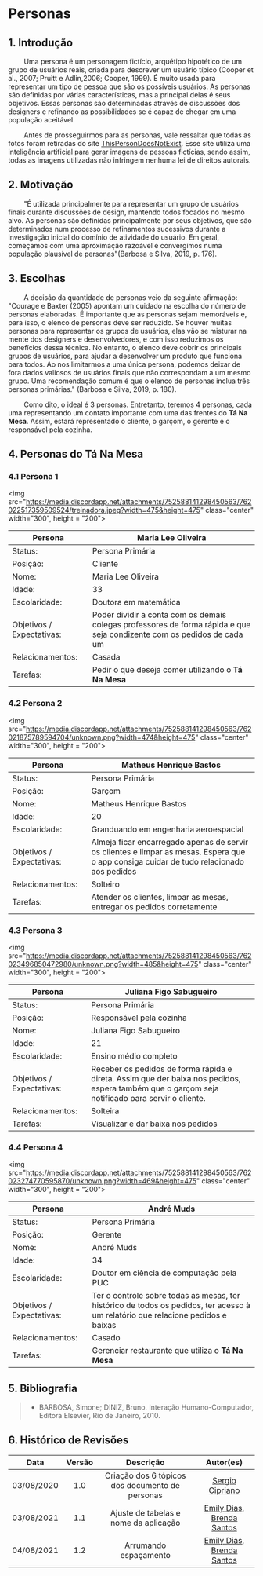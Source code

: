 # Personas

## 1. Introdução

&emsp;&emsp; Uma persona é um personagem fictício, arquétipo hipotético de um grupo de usuários reais,
criada para descrever um usuário típico (Cooper et al., 2007; Pruitt e Adlin,2006; Cooper, 1999). É
muito usada para representar um tipo de pessoa que são os possíveis usuários. As personas são definidas
por várias características, mas a principal delas é seus objetivos. Essas personas são determinadas
através de discussões dos designers e refinando as possibilidades se é capaz de chegar em uma população
aceitável.

&emsp;&emsp; Antes de prosseguirmos para as personas, vale ressaltar que todas as fotos foram retiradas do site
<a href="https://thispersondoesnotexist.com/">ThisPersonDoesNotExist</a>. Esse site utiliza uma inteligência
artificial para gerar imagens de pessoas fictícias, sendo assim, todas as imagens utilizadas não infringem
nenhuma lei de direitos autorais.

## 2. Motivação

&emsp;&emsp; "É utilizada principalmente para representar um grupo de usuários finais durante discussões
de design, mantendo todos focados no mesmo alvo. As personas são definidas principalmente por seus
objetivos, que são determinados num processo de refinamentos sucessivos durante a investigação inicial
do domínio de atividade do usuário. Em geral, começamos com uma aproximação razoável e convergimos numa
população plausível de personas"(Barbosa e Silva, 2019, p. 176).

## 3. Escolhas

&emsp;&emsp; A decisão da quantidade de personas veio da seguinte afirmação: "Courage e Baxter (2005) apontam
um cuidado na escolha do número de personas elaboradas. É importante que as personas sejam memoráveis e, para
isso, o elenco de personas deve ser reduzido. Se houver muitas personas para representar os grupos de usuários,
elas vão se misturar na mente dos designers e desenvolvedores, e com isso reduzimos os benefícios dessa técnica.
No entanto, o elenco deve cobrir os principais grupos de usuários, para ajudar a desenvolver um produto que
funciona para todos. Ao nos limitarmos a uma única persona, podemos deixar de fora dados valiosos de usuários
finais que não correspondam a um mesmo grupo. Uma recomendação comum é que o elenco de personas inclua três
personas primárias." (Barbosa e Silva, 2019, p. 180).

&emsp;&emsp; Como dito, o ideal é 3 personas. Entretanto, teremos 4 personas, cada uma representando um contato
importante com uma das frentes do **Tá Na Mesa**. Assim, estará representado o cliente, o garçom, o gerente e o
responsável pela cozinha.

## 4. Personas do **Tá Na Mesa**

### 4.1 Persona 1

<img src="https://media.discordapp.net/attachments/752588141298450563/762022517359509524/treinadora.jpeg?width=475&height=475" class="center" width="300", height = "200">

| Persona                   | Maria Lee Oliveira                                                                                                      |
| ------------------------- | ----------------------------------------------------------------------------------------------------------------------- |
| Status:                   | Persona Primária                                                                                                        |
| Posição:                  | Cliente                                                                                                                 |
| Nome:                     | Maria Lee Oliveira                                                                                                      |
| Idade:                    | 33                                                                                                                      |
| Escolaridade:             | Doutora em matemática                                                                                                   |
| Objetivos / Expectativas: | Poder dividir a conta com os demais colegas professores de forma rápida e que seja condizente com os pedidos de cada um |
| Relacionamentos:          | Casada                                                                                                                  |
| Tarefas:                  | Pedir o que deseja comer utilizando o **Tá Na Mesa**                                                                    |

### 4.2 Persona 2

<img src="https://media.discordapp.net/attachments/752588141298450563/762021875789594704/unknown.png?width=474&height=475" class="center" width="300", height = "200">

| Persona                   | Matheus Henrique Bastos                                                                                                                  |
| ------------------------- | ---------------------------------------------------------------------------------------------------------------------------------------- |
| Status:                   | Persona Primária                                                                                                                         |
| Posição:                  | Garçom                                                                                                                                   |
| Nome:                     | Matheus Henrique Bastos                                                                                                                  |
| Idade:                    | 20                                                                                                                                       |
| Escolaridade:             | Granduando em engenharia aeroespacial                                                                                                    |
| Objetivos / Expectativas: | Almeja ficar encarregado apenas de servir os clientes e limpar as mesas. Espera que o app consiga cuidar de tudo relacionado aos pedidos |
| Relacionamentos:          | Solteiro                                                                                                                                 |
| Tarefas:                  | Atender os clientes, limpar as mesas, entregar os pedidos corretamente                                                                   |

### 4.3 Persona 3

<img src="https://media.discordapp.net/attachments/752588141298450563/762023496850472980/unknown.png?width=485&height=475" class="center" width="300", height = "200">

| Persona                   | Juliana Figo Sabugueiro                                                                                                                         |
| ------------------------- | ----------------------------------------------------------------------------------------------------------------------------------------------- |
| Status:                   | Persona Primária                                                                                                                                |
| Posição:                  | Responsável pela cozinha                                                                                                                        |
| Nome:                     | Juliana Figo Sabugueiro                                                                                                                         |
| Idade:                    | 21                                                                                                                                              |
| Escolaridade:             | Ensino médio completo                                                                                                                           |
| Objetivos / Expectativas: | Receber os pedidos de forma rápida e direta. Assim que der baixa nos pedidos, espera também que o garçom seja notificado para servir o cliente. |
| Relacionamentos:          | Solteira                                                                                                                                        |
| Tarefas:                  | Visualizar e dar baixa nos pedidos                                                                                                              |

### 4.4 Persona 4

<img src="https://media.discordapp.net/attachments/752588141298450563/762023274770595870/unknown.png?width=469&height=475" class="center" width="300", height = "200">

| Persona                   | André Muds                                                                                                                       |
| ------------------------- | -------------------------------------------------------------------------------------------------------------------------------- |
| Status:                   | Persona Primária                                                                                                                 |
| Posição:                  | Gerente                                                                                                                          |
| Nome:                     | André Muds                                                                                                                       |
| Idade:                    | 34                                                                                                                               |
| Escolaridade:             | Doutor em ciência de computação pela PUC                                                                                         |
| Objetivos / Expectativas: | Ter o controle sobre todas as mesas, ter histórico de todos os pedidos, ter acesso à um relatório que relacione pedidos e baixas |
| Relacionamentos:          | Casado                                                                                                                           |
| Tarefas:                  | Gerenciar restaurante que utiliza o **Tá Na Mesa**                                                                               |

## 5. Bibliografia

> - BARBOSA, Simone; DINIZ, Bruno. Interação Humano-Computador, Editora Elsevier, Rio de Janeiro, 2010.

## 6. Histórico de Revisões

|    Data    | Versão |                    Descrição                    |                                          Autor(es)                                           |
| :--------: | :----: | :---------------------------------------------: | :------------------------------------------------------------------------------------------: |
| 03/08/2020 |  1.0   | Criação dos 6 tópicos dos documento de personas |                       [Sergio Cipriano](https://github.com/sergiosacj)                       |
| 03/08/2021 |  1.1   |      Ajuste de tabelas e nome da aplicação      | [Emily Dias](https://github.com/emysdias), [Brenda Santos](https://github.com/brendavsantos) |
| 04/08/2021 |  1.2   |              Arrumando espaçamento              | [Emily Dias](https://github.com/emysdias), [Brenda Santos](https://github.com/brendavsantos) |

